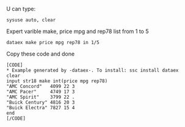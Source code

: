 U can type:
```
sysuse auto, clear
```

Expert varible make, price mpg and rep78 list from 1 to 5
```
dataex make price mpg rep78 in 1/5
```

Copy these code and done
```
[CODE]
* Example generated by -dataex-. To install: ssc install dataex
clear
input str18 make int(price mpg rep78)
"AMC Concord"   4099 22 3
"AMC Pacer"     4749 17 3
"AMC Spirit"    3799 22 .
"Buick Century" 4816 20 3
"Buick Electra" 7827 15 4
end
[/CODE]
```



